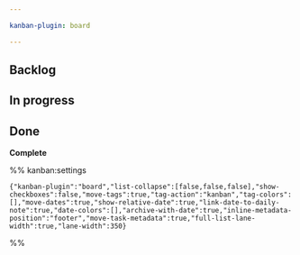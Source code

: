 ```yaml
---

kanban-plugin: board

---
```


## Backlog



## In progress



## Done

**Complete**




%% kanban:settings
```
{"kanban-plugin":"board","list-collapse":[false,false,false],"show-checkboxes":false,"move-tags":true,"tag-action":"kanban","tag-colors":[],"move-dates":true,"show-relative-date":true,"link-date-to-daily-note":true,"date-colors":[],"archive-with-date":true,"inline-metadata-position":"footer","move-task-metadata":true,"full-list-lane-width":true,"lane-width":350}
```
%%